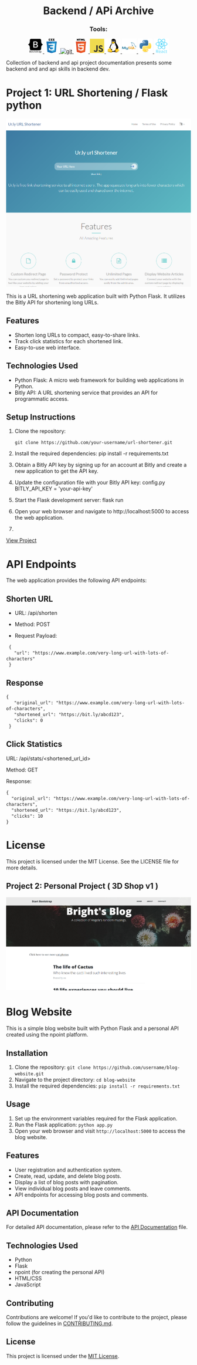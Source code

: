 <h1 align="center">Backend / APi Archive </h1>

<h3 align="center">Tools:</h3>
<p align="center"> <a href="https://getbootstrap.com" target="_blank" rel="noreferrer"> <img src="https://raw.githubusercontent.com/devicons/devicon/master/icons/bootstrap/bootstrap-plain-wordmark.svg" alt="bootstrap" width="40" height="40"/> </a> <a href="https://www.w3schools.com/css/" target="_blank" rel="noreferrer"> <img src="https://raw.githubusercontent.com/devicons/devicon/master/icons/css3/css3-original-wordmark.svg" alt="css3" width="40" height="40"/> </a> <a href="https://git-scm.com/" target="_blank" rel="noreferrer"> <img src="https://www.vectorlogo.zone/logos/git-scm/git-scm-icon.svg" alt="git" width="40" height="40"/> </a> <a href="https://www.w3.org/html/" target="_blank" rel="noreferrer"> <img src="https://raw.githubusercontent.com/devicons/devicon/master/icons/html5/html5-original-wordmark.svg" alt="html5" width="40" height="40"/> </a> <a href="https://developer.mozilla.org/en-US/docs/Web/JavaScript" target="_blank" rel="noreferrer"> <img src="https://raw.githubusercontent.com/devicons/devicon/master/icons/javascript/javascript-original.svg" alt="javascript" width="40" height="40"/> </a> <a href="https://www.linux.org/" target="_blank" rel="noreferrer"> <img src="https://raw.githubusercontent.com/devicons/devicon/master/icons/linux/linux-original.svg" alt="linux" width="40" height="40"/> </a> <a href="https://www.mysql.com/" target="_blank" rel="noreferrer"> <img src="https://raw.githubusercontent.com/devicons/devicon/master/icons/mysql/mysql-original-wordmark.svg" alt="mysql" width="40" height="40"/> </a> <a href="https://www.python.org" target="_blank" rel="noreferrer"> <img src="https://raw.githubusercontent.com/devicons/devicon/master/icons/python/python-original.svg" alt="python" width="40" height="40"/> </a> <a href="https://reactjs.org/" target="_blank" rel="noreferrer"> <img src="https://raw.githubusercontent.com/devicons/devicon/master/icons/react/react-original-wordmark.svg" alt="react" width="40" height="40"/> </a> </p>

Collection of backend and api project documentation presents some  backend and and api skills in backend dev.

# Project 1: URL Shortening / Flask python

![Project Name](https://github.com/aienx/backend/blob/main/url.png)

This is a URL shortening web application built with Python Flask. It utilizes the Bitly API for shortening long URLs.

## Features

- Shorten long URLs to compact, easy-to-share links.
- Track click statistics for each shortened link.
- Easy-to-use web interface.

## Technologies Used

- Python Flask: A micro web framework for building web applications in Python.
- Bitly API: A URL shortening service that provides an API for programmatic access.

## Setup Instructions

1. Clone the repository:
   ```shell
   git clone https://github.com/your-username/url-shortener.git
   ```
2. Install the required dependencies:
    pip install -r requirements.txt
    
3. Obtain a Bitly API key by signing up for an account at Bitly and create a new application to get the API key.

4. Update the configuration file with your Bitly API key:
    config.py
    BITLY_API_KEY = 'your-api-key'
5. Start the Flask development server:
    flask run
6. Open your web browser and navigate to http://localhost:5000 to access the web application.
7.
[View Project](link-to-project1)

# API Endpoints
The web application provides the following API endpoints:

## Shorten URL

 - URL: /api/shorten

 - Method: POST

 - Request Payload:
 ```
  {
    "url": "https://www.example.com/very-long-url-with-lots-of-characters"
  } 
  ```
## Response
 ```
 {
    "original_url": "https://www.example.com/very-long-url-with-lots-of-characters",
    "shortened_url": "https://bit.ly/abcd123",
    "clicks": 0
  }
  ```
  
## Click Statistics
  URL: /api/stats/<shortened_url_id>

  Method: GET

  Response:
  ```
  {
    "original_url": "https://www.example.com/very-long-url-with-lots-of-characters",
    "shortened_url": "https://bit.ly/abcd123",
    "clicks": 10
}
```

# License
 This project is licensed under the MIT License. See the LICENSE file for more details.

## Project 2: Personal Project ( 3D Shop v1 )

![Project Name](https://github.com/aienx/backend/blob/main/blog.png)

# Blog Website

This is a simple blog website built with Python Flask and a personal API created using the npoint platform.

## Installation

1. Clone the repository: `git clone https://github.com/username/blog-website.git`
2. Navigate to the project directory: `cd blog-website`
3. Install the required dependencies: `pip install -r requirements.txt`

## Usage

1. Set up the environment variables required for the Flask application.
2. Run the Flask application: `python app.py`
3. Open your web browser and visit `http://localhost:5000` to access the blog website.

## Features

- User registration and authentication system.
- Create, read, update, and delete blog posts.
- Display a list of blog posts with pagination.
- View individual blog posts and leave comments.
- API endpoints for accessing blog posts and comments.

## API Documentation

For detailed API documentation, please refer to the [API Documentation](api-docs.md) file.

## Technologies Used

- Python
- Flask
- npoint (for creating the personal API)
- HTML/CSS
- JavaScript

## Contributing

Contributions are welcome! If you'd like to contribute to the project, please follow the guidelines in [CONTRIBUTING.md](CONTRIBUTING.md).

## License

This project is licensed under the [MIT License](LICENSE).
